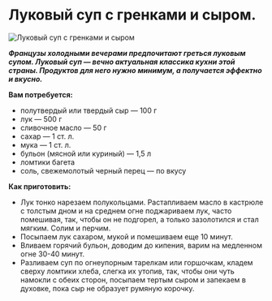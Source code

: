 # Луковый суп с гренками и сыром.
![Луковый суп с гренками и сыром](/images/Kulinar/Soup/luk_sup_grenki_sir.jpg 'Луковый суп с гренками и сыром')

_**Французы холодными вечерами предпочитают греться луковым супом. Луковый суп — вечно актуальная классика кухни этой страны. Продуктов для него нужно минимум, а получается эффектно и вкусно.**_

**Вам потребуется:**

- полутвердый или твердый сыр — 100 г
- лук — 500 г
- сливочное масло — 50 г
- сахар — 1 ст. л.
- мука — 1 ст. л.
- бульон (мясной или куриный) — 1,5 л
- ломтики багета
- соль, свежемолотый черный перец — по вкусу

**Как приготовить:**

- Лук тонко нарезаем полукольцами. Растапливаем масло в кастрюле с толстым дном и на среднем огне поджариваем лук, часто помешивая, так, чтобы он не подгорел, а только зазолотился и стал мягким. Солим и перчим.
- Посыпаем лук сахаром, мукой и помешиваем еще 10 минут.
- Вливаем горячий бульон, доводим до кипения, варим на медленном огне 30-40 минут.
- Разливаем суп по огнеупорным тарелкам или горшочкам, кладем сверху ломтики хлеба, слегка их утопив, так, чтобы они чуть намокли с обеих сторон, посыпаем тертым сыром и запекаем в духовке, пока сыр не образует румяную корочку.
